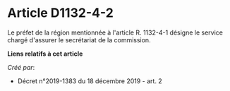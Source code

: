 # Article D1132-4-2

Le préfet de la région mentionnée à l'article R. 1132-4-1 désigne le service chargé d'assurer le secrétariat de la
commission.

**Liens relatifs à cet article**

_Créé par_:

  - Décret n°2019-1383 du 18 décembre 2019 - art. 2
